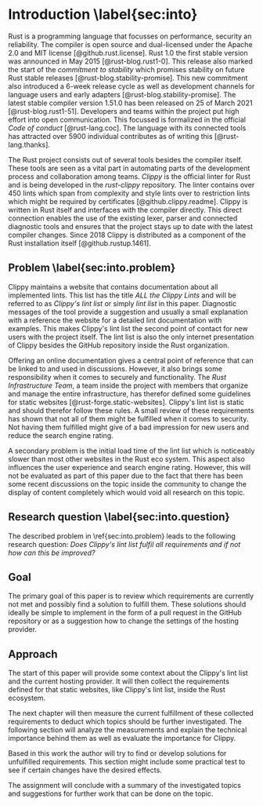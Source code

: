 # Introduction \label{sec:into}
Rust is a programming language that focusses on performance, security an reliability. The compiler is open source and dual-licensed under the Apache 2.0 and MIT license [@github.rust.license]. Rust 1.0 the first stable version was announced in May 2015 [@rust-blog.rust1-0]. This release also marked the start of the _commitment to stability_ which promises stability on future Rust stable releases [@rust-blog.stability-promise]. This new commitment also introduced a 6-week release cycle as well as development channels for language users and early adapters [@rust-blog.stability-promise]. The latest stable compiler version 1.51.0 has been released on 25 of March 2021 [@rust-blog.rust1-51]. Developers and teams within the project put high effort into open communication. This focussed is formalized in the official _Code of conduct_ [@rust-lang.coc]. The language with its connected tools has attracted over 5900 individual contributes as of writing this [@rust-lang.thanks].

The Rust project consists out of several tools besides the compiler itself. These tools are seen as a vital part in automating parts of the development process and collaboration among teams. _Clippy_ is the official linter for Rust and is being developed in the _rust-clippy_ repository. The linter contains over 450 lints which span from complexity and style lints over to restriction lints which might be required by certificates [@github.clippy.readme]. Clippy is written in Rust itself and interfaces with the compiler directly. This direct connection enables the use of the existing lexer, parser and connected diagnostic tools and ensures that the project stays up to date with the latest compiler changes. Since 2018 Clippy is distributed as a component of the Rust installation itself [@github.rustup.1461].

## Problem \label{sec:into.problem}
<!-- Reviewed: 1x rewritten -->
Clippy maintains a website that contains documentation about all implemented lints. This list has the title _ALL the Clippy Lints_ and will be referred to as _Clippy's lint list_ or simply _lint list_ in this paper. Diagnostic messages of the tool provide a suggestion and usually a small explanation with a reference the website for a detailed lint documentation with examples. This makes Clippy's lint list the second point of contact for new users with the project itself. The lint list is also the only internet presentation of Clippy besides the GitHub repository inside the Rust organization.

Offering an online documentation gives a central point of reference that can be linked to and used in discussions. However, it also brings some responsibility when it comes to securely and functionality. The _Rust Infrastructure Team_, a team inside the project with members that organize and manage the entire infrastructure, has therefor defined some guidelines for static websites [@rust-forge.static-websites]. Clippy's lint list is static and should therefor follow these rules. A small review of these requirements has shown that not all of them might be fulfilled when it comes to security. Not having them fulfilled might give of a bad impression for new users and reduce the search engine rating.

A secondary problem is the initial load time of the lint list which is noticeably slower than most other websites in the Rust eco system. This aspect also influences the user experience and search engine rating. However, this will not be evaluated as part of this paper due to the fact that there has been some recent discussions on the topic inside the community to change the display of content completely which would void all research on this topic.

## Research question \label{sec:into.question}
<!-- Reviewed: 1x rewritten -->
The described problem in \ref{sec:into.problem} leads to the following research question: _Does Clippy's lint list fulfil all requirements and if not how can this be improved?_

## Goal
<!-- Reviewed: 1x rewritten -->
The primary goal of this paper is to review which requirements are currently not met and possibly find a solution to fulfill them. These solutions should ideally be simple to implement in the form of a pull request in the GitHub repository or as a suggestion how to change the settings of the hosting provider.

## Approach
<!-- Reviewed: 1x rewritten -->
<!-- TODO xFrednet 2021-05-02: Maybe rewrite to present -->
The start of this paper will provide some context about the Clippy's lint list and the current hosting provider. It will then collect the requirements defined for that static websites, like Clippy's lint list, inside the Rust ecosystem.

The next chapter will then measure the current fulfillment of these collected requirements to deduct which topics should be further investigated. The following section will analyze the measurements and explain the technical importance behind them as well as evaluate the importance for Clippy.

Based in this work the author will try to find or develop solutions for unfulfilled requirements. This section might include some practical test to see if certain changes have the desired effects.

The assignment will conclude with a summary of the investigated topics and suggestions for further work that can be done on the topic.

<!--

* Developed by mozilla
* Used by Google, Microsoft, Linux Kernel, Amazon
* Rust foundation
* Opensource
* MIT licence
* Clippy official linter
* Lint description splitup
* Clippy is released as part of Rust
* No new lints policy https://rust-lang.github.io/rfcs/2476-clippy-uno.html?highlight=Clippy

Some text

* What is rust
    * Language
    * Rust foundation
* What is clippy (Well rust-clippy until defined that it will be called Clippy)
    * Background
    * Clippy's lint lint (Only what it does)
* Problems / Motivation behind this work
    * Long initial loading time
    * Mozilla Observatory low score
* Main question: _How can the internet presentation of the lint list for the rust-clippy project be improved?_
* How will this paper try to solve the main question
    * Define specifications
    * Look at current fulfillment
    * Explain the technical background
    * Try to find a solution (Or contact GH support)

Some text

-->